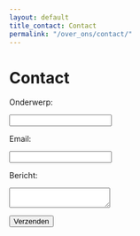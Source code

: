 ```yaml
---
layout: default
title_contact: Contact
permalink: "/over_ons/contact/"
---
```




  
  <div class="grid__row">
<div class="grid__column grid__column-bp1-12 grid__column-bp2-12 grid__column-bp3-12 grid__column-bp4-12 grid__column-bp5-12">
<h1 class="header">Contact</h1>
</div>
</div>

<div class="grid__row">
<div class="grid__column grid__column-bp1-12 grid__column-bp2-12 grid__column-bp3-12 grid__column-bp4-12 grid__column-bp5-12">
<form action="https://getsimpleform.com/messages?form_api_token=520716e8151406f28b2741cb8ab0f983" method="post">  
    <p>
        Onderwerp:
    </p>
    <input type="textbox" class="textbox small-textbox">
    <p>
        Email:
    </p>
    <input type="email" name='email' class="textbox small-textbox">
    <p>
    <p>
        Bericht:
     </p>
     <textarea class="textbox big-textbox"
     input type='text' name='text'>
     </textarea>
     </div>
<form>
<div class="grid__column grid__column-bp1-12 grid__column-bp2-12 grid__column-bp3-12 grid__column-bp4-12 grid__column-bp5-12">
<input type='submit' value='Verzenden' class="button-form">
</div>
</div>
